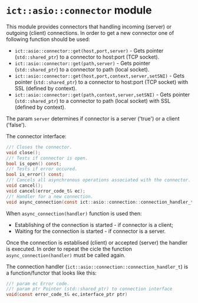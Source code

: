 # `ict::asio::connector` module

This module provides connectors that handling incoming (server) or outgoing (client) connections. In order to get a new connector one of following function should be used:
* `ict::asio::connector::get(host,port,server)` - Gets pointer (`std::shared_ptr`) to a connector to host:port (TCP socket).
* `ict::asio::connector::get(path,server)` - Gets pointer (`std::shared_ptr`) to a connector to path (local socket).
* `ict::asio::connector::get(host,port,context,server,setSNI)` - Gets pointer (`std::shared_ptr`) to a connector to host:port (TCP socket) with SSL (defined by context).
* `ict::asio::connector::get(path,context,server,setSNI)` - Gets pointer (`std::shared_ptr`) to a connector to path (local socket) with SSL (defined by context).

The param `server` determines if connector is a server ('true') or a client ('false').

The connector interface:
```c
//! Closes the connector.
void close();
//! Tests if connector is open.
bool is_open() const;
//! Tests if error occured.
bool is_error() const;
//! Cancels all asynchronous operations associated with the connector.
void cancel();
void cancel(error_code_t& ec); 
//! Handler for a new connection.
void async_connection(const ict::asio::connection::connection_handler_t &handler);
```

When `async_connection(handler)` function is used then:
* Establishing of the connection is started - if connector is a client;
* Waiting for the connection is started - if connector is a server.

Once the connection is establised (client) or accepted (server) the handler is executed. In order to repeat the cicle the function `async_connection(handler)` must be called again.

The connection handler (`ict::asio::connection::connection_handler_t`) is a function/functor that looks like this:
```c
//! param ec Error code.
//! param ptr Pointer (std::shared_ptr) to connection interface
void(const error_code_t& ec,interface_ptr ptr)
```